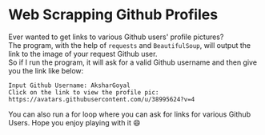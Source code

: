 # Web Scrapping Github Profiles  

Ever wanted to get links to various Github users' profile pictures?  
The program, with the help of `requests` and `BeautifulSoup`, will output the link to the image of your request Github user.  
So if I run the program, it will ask for a valid Github username and then give you the link like below:  
```
Input Github Username: AksharGoyal
Click on the link to view the profile pic: https://avatars.githubusercontent.com/u/38995624?v=4
```

You can also run a for loop where you can ask for links for various Github Users. Hope you enjoy playing with it 😄
